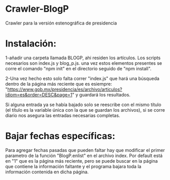 # Crawler-BlogP
 Crawler para la versión estenográfica de presidencia

# Instalación:

 1-añadir una carpeta llamada BLOGP, ahi residen los artículos. Los scripts necesarios son index.js y blog_p.js. una vez estos elementos presentes se corre el comando "npm init" en el directorio seguido de "npm install".

 2-Una vez hecho esto solo falta correr "index.js" que hará una búsqueda dentro de la página más reciente que es esiempre: "https://www.gob.mx/presidencia/es/archivo/articulos?idiom=es&order=DESC&page=1" y guardará los resultados.

 Si alguna entrada ya se había bajado solo se reescribe con el mismo título (el título es la variable única con la que se guardan los archivos), si se corre diario nos asegura las entradas necesarias completas.


# Bajar fechas específicas:

Para agregar fechas pasadas que pueden faltar hay que modificar el primer parametro de la función "BlogP.enlist" en el archivo index. Por default está en "1" que es la página más reciente, pero se puede buscar en la página que contiene la información faltante y el programa bajara toda la información contenida en dicha página.